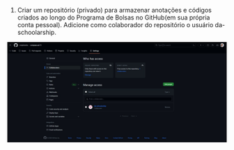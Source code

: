 1) Criar um repositório (privado) para armazenar anotações e códigos criados ao longo do Programa de Bolsas no GitHub(em sua própria conta pessoal). Adicione como colaborador do repositório o usuário da-schoolarship.

![Colaborador](https://github.com/vmpimenta/compass.uol/blob/main/Sprint_1/evidencias/colaborador.jpg)